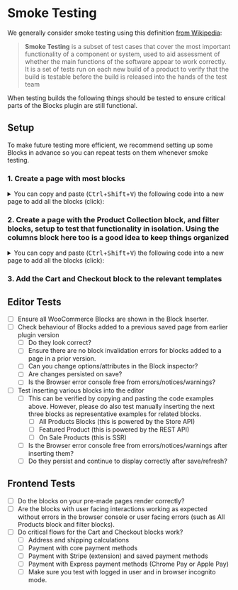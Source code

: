 # Smoke Testing

We generally consider smoke testing using this definition [from Wikipedia](<https://href.li/?https://en.wikipedia.org/wiki/Smoke_testing_(software)>):

> **Smoke Testing** is a subset of test cases that cover the most important functionality of a component or system, used to aid assessment of whether the main functions of the software appear to work correctly. It is a set of tests run on each new build of a product to verify that the build is testable before the build is released into the hands of the test team

When testing builds the following things should be tested to ensure critical parts of the Blocks plugin are still functional.

## Setup

To make future testing more efficient, we recommend setting up some Blocks in advance so you can repeat tests on them whenever smoke testing.

### 1. Create a page with most blocks

<details><!-- markdownlint-disable-line no-inline-html -->
<summary>You can copy and paste (<kbd>Ctrl</kbd>+<kbd>Shift</kbd>+<kbd>V</kbd>) the following code into a new page to add all the blocks (click):</summary><!-- markdownlint-disable-line no-inline-html -->

Note: some blocks might fail to render because they are based on products having a specific id or depend on the site URL. You will need to remove and re-insert them.

```html
<!-- wp:woocommerce/featured-product {"editMode":false,"productId":15} -->
<!-- wp:button {"align":"center"} -->
<div class="wp-block-button aligncenter">
	<a
		class="wp-block-button__link"
		href=""
		>Shop now</a
	>
</div>
<!-- /wp:button -->
<!-- /wp:woocommerce/featured-product -->

<!-- wp:woocommerce/featured-category {"editMode":false,"categoryId":16} -->
<!-- wp:button {"align":"center"} -->
<div class="wp-block-button aligncenter">
	<a
		class="wp-block-button__link"
		href=""
		>Shop now</a
	>
</div>
<!-- /wp:button -->
<!-- /wp:woocommerce/featured-category -->

<!-- wp:woocommerce/handpicked-products {"editMode":false,"products":[15,32,16]} /-->

<!-- wp:woocommerce/product-best-sellers /-->

<!-- wp:woocommerce/product-top-rated /-->

<!-- wp:woocommerce/product-new /-->

<!-- wp:woocommerce/product-on-sale /-->

<!-- wp:woocommerce/product-category {"categories":[16]} /-->

<!-- wp:woocommerce/product-tag /-->

<!-- wp:woocommerce/products-by-attribute {"attributes":[{"id":22,"attr_slug":"pa_color"}],"editMode":false} /-->

<!-- wp:woocommerce/product-categories /-->

<!-- wp:woocommerce/product-categories {"isDropdown":true} /-->

<!-- wp:woocommerce/reviews-by-product {"editMode":false,"productId":15} -->
<div
	class="wp-block-woocommerce-reviews-by-product wc-block-reviews-by-product has-image has-name has-date has-rating has-content"
	data-image-type="reviewer"
	data-orderby="most-recent"
	data-reviews-on-page-load="10"
	data-reviews-on-load-more="10"
	data-show-load-more="true"
	data-show-orderby="true"
	data-product-id="15"
></div>
<!-- /wp:woocommerce/reviews-by-product -->

<!-- wp:woocommerce/reviews-by-category {"editMode":false,"categoryIds":[16]} -->
<div
	class="wp-block-woocommerce-reviews-by-category wc-block-reviews-by-category has-image has-name has-date has-rating has-content has-product-name"
	data-image-type="reviewer"
	data-orderby="most-recent"
	data-reviews-on-page-load="10"
	data-reviews-on-load-more="10"
	data-show-load-more="true"
	data-show-orderby="true"
	data-category-ids="16"
></div>
<!-- /wp:woocommerce/reviews-by-category -->

<!-- wp:woocommerce/all-reviews -->
<div
	class="wp-block-woocommerce-all-reviews wc-block-all-reviews has-image has-name has-date has-rating has-content has-product-name"
	data-image-type="reviewer"
	data-orderby="most-recent"
	data-reviews-on-page-load="10"
	data-reviews-on-load-more="10"
	data-show-load-more="true"
	data-show-orderby="true"
></div>
<!-- /wp:woocommerce/all-reviews -->

<!-- wp:search {"label":"Search","placeholder":"Search products…","buttonText":"Search","query":{"post_type":"product"}} /-->

<!-- wp:woocommerce/mini-cart /-->

<!-- wp:woocommerce/customer-account {"iconClass":"wc-block-customer-account__account-icon"} /-->

<!-- wp:woocommerce/all-products {"columns":3,"rows":3,"alignButtons":false,"contentVisibility":{"orderBy":true},"orderby":"date","layoutConfig":[["woocommerce/product-image",{"imageSizing":"cropped"}],["woocommerce/product-title"],["woocommerce/product-price"],["woocommerce/product-rating"],["woocommerce/product-button"]]} -->
<div class="wp-block-woocommerce-all-products wc-block-all-products" data-attributes="{&quot;alignButtons&quot;:false,&quot;columns&quot;:3,&quot;contentVisibility&quot;:{&quot;orderBy&quot;:true},&quot;isPreview&quot;:false,&quot;layoutConfig&quot;:[[&quot;woocommerce/product-image&quot;,{&quot;imageSizing&quot;:&quot;cropped&quot;}],[&quot;woocommerce/product-title&quot;],[&quot;woocommerce/product-price&quot;],[&quot;woocommerce/product-rating&quot;],[&quot;woocommerce/product-button&quot;]],&quot;orderby&quot;:&quot;date&quot;,&quot;rows&quot;:3}"></div>
<!-- /wp:woocommerce/all-products -->
```

</details>

### 2. Create a page with the Product Collection block, and filter blocks, setup to test that functionality in isolation. Using the columns block here too is a good idea to keep things organized

<details><!-- markdownlint-disable-line no-inline-html -->
<summary>You can copy and paste (<kbd>Ctrl</kbd>+<kbd>Shift</kbd>+<kbd>V</kbd>) the following code into a new page to add all the blocks (click):</summary><!-- markdownlint-disable-line no-inline-html -->

```html
<!-- wp:columns {"align":"wide"} -->
<div class="wp-block-columns alignwide"><!-- wp:column {"width":"33.33%"} -->
<div class="wp-block-column" style="flex-basis:33.33%"><!-- wp:woocommerce/filter-wrapper {"filterType":"price-filter","heading":"Filter by price"} -->
<div class="wp-block-woocommerce-filter-wrapper"><!-- wp:heading {"level":3} -->
<h3 class="wp-block-heading">Filter by price</h3>
<!-- /wp:heading -->

<!-- wp:woocommerce/price-filter {"heading":"","lock":{"remove":true}} -->
<div class="wp-block-woocommerce-price-filter is-loading"><span aria-hidden="true" class="wc-block-product-categories__placeholder"></span></div>
<!-- /wp:woocommerce/price-filter --></div>
<!-- /wp:woocommerce/filter-wrapper -->

<!-- wp:woocommerce/filter-wrapper {"filterType":"attribute-filter","heading":"Filter by attribute"} -->
<div class="wp-block-woocommerce-filter-wrapper"><!-- wp:heading {"level":3} -->
<h3 class="wp-block-heading">Filter by attribute</h3>
<!-- /wp:heading -->

<!-- wp:woocommerce/attribute-filter {"attributeId":1,"showCounts":true,"queryType":"and","displayStyle":"dropdown","heading":"","lock":{"remove":true}} -->
<div class="wp-block-woocommerce-attribute-filter is-loading"></div>
<!-- /wp:woocommerce/attribute-filter --></div>
<!-- /wp:woocommerce/filter-wrapper -->

<!-- wp:woocommerce/filter-wrapper {"filterType":"stock-filter","heading":"Filter by stock status"} -->
<div class="wp-block-woocommerce-filter-wrapper"><!-- wp:heading {"level":3} -->
<h3 class="wp-block-heading">Filter by stock status</h3>
<!-- /wp:heading -->

<!-- wp:woocommerce/stock-filter {"showCounts":true,"heading":"","lock":{"remove":true}} -->
<div class="wp-block-woocommerce-stock-filter is-loading"></div>
<!-- /wp:woocommerce/stock-filter --></div>
<!-- /wp:woocommerce/filter-wrapper -->

<!-- wp:woocommerce/filter-wrapper {"filterType":"rating-filter","heading":"Filter by rating"} -->
<div class="wp-block-woocommerce-filter-wrapper"><!-- wp:heading {"level":3} -->
<h3 class="wp-block-heading">Filter by rating</h3>
<!-- /wp:heading -->

<!-- wp:woocommerce/rating-filter {"showCounts":true,"displayStyle":"dropdown","lock":{"remove":true}} -->
<div class="wp-block-woocommerce-rating-filter is-loading"></div>
<!-- /wp:woocommerce/rating-filter --></div>
<!-- /wp:woocommerce/filter-wrapper -->

<!-- wp:woocommerce/filter-wrapper {"filterType":"active-filters","heading":"Active filters"} -->
<div class="wp-block-woocommerce-filter-wrapper"><!-- wp:heading {"level":3} -->
<h3 class="wp-block-heading">Active filters</h3>
<!-- /wp:heading -->

<!-- wp:woocommerce/active-filters {"heading":"","lock":{"remove":true}} -->
<div class="wp-block-woocommerce-active-filters is-loading"><span aria-hidden="true" class="wc-block-active-filters__placeholder"></span></div>
<!-- /wp:woocommerce/active-filters --></div>
<!-- /wp:woocommerce/filter-wrapper --></div>
<!-- /wp:column -->

<!-- wp:column {"width":"66.66%"} -->
<div class="wp-block-column" style="flex-basis:66.66%"><!-- wp:woocommerce/product-collection {"query":{"perPage":9,"pages":0,"offset":0,"postType":"product","order":"asc","orderBy":"title"","search":"","exclude":[],"inherit":false,"taxQuery":{},"isProductCollectionBlock":true,"woocommerceOnSale":false,"woocommerceStockStatus":["instock","outofstock","onbackorder"],"woocommerceAttributes":[],"woocommerceHandPickedProducts":[]},"tagName":"div","displayLayout":{"type":"flex","columns":3}} -->
<div class="wp-block-woocommerce-product-collection"><!-- wp:woocommerce/product-template -->
<!-- wp:woocommerce/product-image {"imageSizing":"thumbnail","isDescendentOfQueryLoop":true} /-->

<!-- wp:post-title {"textAlign":"center","level":3,"isLink":true,"style":{"spacing":{"margin":{"bottom":"0.75rem","top":"0"}}},"fontSize":"medium","__woocommerceNamespace":"woocommerce/product-collection/product-title"} /-->

<!-- wp:woocommerce/product-price {"isDescendentOfQueryLoop":true,"textAlign":"center","fontSize":"small"} /-->

<!-- wp:woocommerce/product-button {"textAlign":"center","isDescendentOfQueryLoop":true,"fontSize":"small"} /-->
<!-- /wp:woocommerce/product-template -->

<!-- wp:query-pagination {"layout":{"type":"flex","justifyContent":"center"}} -->
<!-- wp:query-pagination-previous /-->

<!-- wp:query-pagination-numbers /-->

<!-- wp:query-pagination-next /-->
<!-- /wp:query-pagination -->

<!-- wp:query-no-results -->
<!-- wp:paragraph {"placeholder":"Add text or blocks that will display when a query returns no results."} -->
<p></p>
<!-- /wp:paragraph -->
<!-- /wp:query-no-results --></div>
<!-- /wp:woocommerce/product-collection --></div>
<!-- /wp:column --></div>
<!-- /wp:columns -->
```

</details>

### 3. Add the Cart and Checkout block to the relevant templates

## Editor Tests

-   [ ] Ensure all WooCommerce Blocks are shown in the Block Inserter.
-   [ ] Check behaviour of Blocks added to a previous saved page from earlier plugin version
    -   [ ] Do they look correct?
    -   [ ] Ensure there are no block invalidation errors for blocks added to a page in a prior version.
    -   [ ] Can you change options/attributes in the Block inspector?
    -   [ ] Are changes persisted on save?
    -   [ ] Is the Browser error console free from errors/notices/warnings?
-   [ ] Test inserting various blocks into the editor
    -   [ ] This can be verified by copying and pasting the code examples above. However, please do also test manually inserting the next three blocks as representative examples for related blocks.
        -   [ ] All Products Blocks (this is powered by the Store API)
        -   [ ] Featured Product (this is powered by the REST API)
        -   [ ] On Sale Products (this is SSR)
    -   [ ] Is the Browser error console free from errors/notices/warnings after inserting them?
    -   [ ] Do they persist and continue to display correctly after save/refresh?

## Frontend Tests

-   [ ] Do the blocks on your pre-made pages render correctly?
-   [ ] Are the blocks with user facing interactions working as expected without errors in the browser console or user facing errors (such as All Products block and filter blocks).
-   [ ] Do critical flows for the Cart and Checkout blocks work?
    -   [ ] Address and shipping calculations
    -   [ ] Payment with core payment methods
    -   [ ] Payment with Stripe (extension) and saved payment methods
    -   [ ] Payment with Express payment methods (Chrome Pay or Apple Pay)
    -   [ ] Make sure you test with logged in user and in browser incognito mode.
